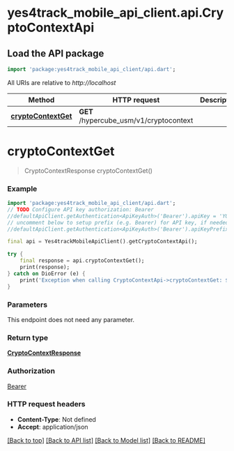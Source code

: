 # yes4track_mobile_api_client.api.CryptoContextApi

## Load the API package
```dart
import 'package:yes4track_mobile_api_client/api.dart';
```

All URIs are relative to *http://localhost*

Method | HTTP request | Description
------------- | ------------- | -------------
[**cryptoContextGet**](CryptoContextApi.md#cryptocontextget) | **GET** /hypercube_usm/v1/cryptocontext | 


# **cryptoContextGet**
> CryptoContextResponse cryptoContextGet()



### Example 
```dart
import 'package:yes4track_mobile_api_client/api.dart';
// TODO Configure API key authorization: Bearer
//defaultApiClient.getAuthentication<ApiKeyAuth>('Bearer').apiKey = 'YOUR_API_KEY';
// uncomment below to setup prefix (e.g. Bearer) for API key, if needed
//defaultApiClient.getAuthentication<ApiKeyAuth>('Bearer').apiKeyPrefix = 'Bearer';

final api = Yes4trackMobileApiClient().getCryptoContextApi();

try { 
    final response = api.cryptoContextGet();
    print(response);
} catch on DioError (e) {
    print('Exception when calling CryptoContextApi->cryptoContextGet: $e\n');
}
```

### Parameters
This endpoint does not need any parameter.

### Return type

[**CryptoContextResponse**](CryptoContextResponse.md)

### Authorization

[Bearer](../README.md#Bearer)

### HTTP request headers

 - **Content-Type**: Not defined
 - **Accept**: application/json

[[Back to top]](#) [[Back to API list]](../README.md#documentation-for-api-endpoints) [[Back to Model list]](../README.md#documentation-for-models) [[Back to README]](../README.md)

